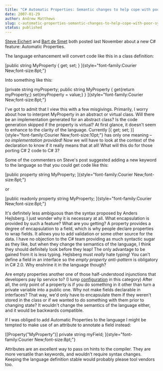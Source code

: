 ```yaml
---
title: "C# Automatic Properties: Semantic changes to help cope with poor syntax?"
date: 2007-01-29
author: Andrew Matthews
slug: c-automatic-properties-semantic-changes-to-help-cope-with-poor-syntax
status: published
---
```


[Steve Eichert](http://steve.emxsoftware.com/LINQ/C+Automatic+Properties) and [Bart de Smet](http://community.bartdesmet.net/blogs/bart/archive/2006/11/08/C_2300_-Automatic-Properties.aspx) both posted last November about a new C\# feature: Automatic Properties.

The language enhancement will convert code like this in a class definition:

[public string MyProperty { get; set; }
]{style="font-family:Courier New;font-size:8pt;"}

Into something like this:

[private string myProperty;
public string MyProperty
{
get{return myProperty;}
set{myProperty = value;}
}
]{style="font-family:Courier New;font-size:8pt;"}

I've got to admit that I view this with a few misgivings. Primarily, I worry about how to interpret MyProperty in an abstract or virtual class. Will there be an implementation generated for an abstract class? Is the code generation skipped if the property is virtual? At first glance, it doesn't seem to enhance to the clarity of the language. Currently [{ get; set; }]{style="font-family:Courier New;font-size:10pt;"} has only one meaning – *no implementation provided*! Now we will have to look at the context of the declaration to know if it really means that at all! What will this do for those porting C\# 2 code to C\# 3?

Some of the commenters on Steve's post suggested adding a new keyword to the language so that you could get code like this:

[public property string MyProperty;
]{style="font-family:Courier New;font-size:8pt;"}

or

[public readonly property string MyProperty;
]{style="font-family:Courier New;font-size:8pt;"}

It's definitely less ambiguous than the syntax proposed by Anders Hejlsberg. I just wonder why it is necessary at all. What encapsulation is provided by such a feature? What are you getting? A property provides a degree of encapsulation to a field, which is why people declare properties to wrap fields. It allows you to add validation or some other source for the data. I have no objection to the C\# team providing as much syntactic sugar as they like, but when they change the semantics of the language, I think they should definitely look before they leap! The only advantage to be gained from it is less typing. Hejlsberg must *really* hate typing! You can't define a field in an interface so the *empty property anti-pattern* is obligatory in C\# 2.0. Why enshrine it in the language though?

Are empty properties another one of those half-understood injunctions that developers pay lip service to? (I lump [configuration](http://aabs.wordpress.com/configuration/) in this category) After all, the only point of a property is if you do something in it other than turn a private variable into a public one. Why not make fields declarable in interfaces? That way, we'd only have to encapsulate them if they weren't stored in the class or if we wanted to do something with them prior to changing state? It wouldn't change the semantics of the language either, and it would be backwards compatible.

If I was obliged to add Automatic Properties to the language I might be tempted to make use of an attribute to annotate a field instead:

[\[Property("MyProperty")\] private string myField;
]{style="font-family:Courier New;font-size:8pt;"}

Attributes are an excellent way to pass on hints to the compiler. They are more versatile than keywords, and wouldn't require syntax changes. Keeping the language definition stable would probably please tool vendors too.
